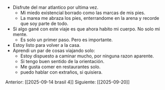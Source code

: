 - Disfrute del mar atlantico por ultima vez. 
	- Mi miedo existencial borrado como las marcas de mis pies.
	- La marea me abraza los pies, enterrandome en la arena y recorde que soy parte de todo.
- Si algo gané con este viaje es que ahora habito mi cuerpo. No solo mi mente. 
	- Es solo un primer paso. Pero es importante. 
- Estoy listo para volver a la casa. 
- Aprendi un par de cosas viajando solo:
	- Estoy dispuesto a caminar mucho, por ninguna razon aparente.
	- Si tengo buen sentido de la orientación. 
	- Me gusta comer en restaurantes solo.
	- puedo hablar con extraños, si quisiera.

Anterior: [[2025-09-14 brasil 4]]
Siguiente: [[2025-09-20]]